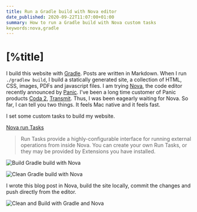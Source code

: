 ```yaml
---
title: Run a Gradle build with Nova editor
date_published: 2020-09-22T11:07:00+01:00
summary: How to run a Gradle build with Nova custom tasks
keywords:nova,gradle
---
```


# [%title]

I build this website with [Gradle](https://gradle.org). Posts are written in Markdown. When I run `./gradlew build`, I build a statically generated site, a collection of HTML, CSS, images, PDFs and javascript files.  I am trying [Nova](https://nova.app), the code editor recently announced by [Panic](https://panic.com). I've been a long time customer of Panic products [Coda 2](https://panic.com/coda/), [Transmit](https://panic.com/transmit/). Thus, I was been eagearly waiting for Nova. So far, I can tell you two things. It feels Mac native and it feels fast. 

I set some custom tasks to build my website. 

[Nova run Tasks](https://library.panic.com/nova/run-tasks/)

> Run Tasks provide a highly-configurable interface for running external operations from inside Nova. You can create your own Run Tasks, or they may be provided by Extensions you have installed.

![Build Gradle build with Nova](https://images.sergiodelamo.com/nova-app-gradle-build.png)

![Clean Gradle build with Nova](https://images.sergiodelamo.com/blog/nova-app-gradle-clean.png)

I wrote this blog post in Nova, build the site locally, commit the changes and push directly from the editor. 

![Clean and Build with Gradle and Nova](https://images.sergiodelamo.com/blog/NovaGradle.gif)